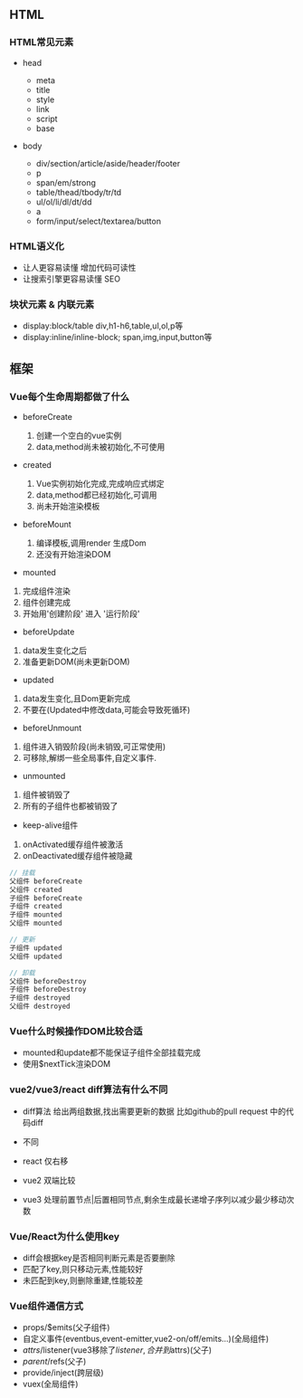 ## HTML 
### HTML常见元素
- head  
  - meta  
  - title
  - style
  - link
  - script
  - base
  
- body
  - div/section/article/aside/header/footer
  - p
  - span/em/strong
  - table/thead/tbody/tr/td
  - ul/ol/li/dl/dt/dd
  - a
  - form/input/select/textarea/button

### HTML语义化
- 让人更容易读懂 增加代码可读性
- 让搜索引擎更容易读懂 SEO

### 块状元素 & 内联元素

- display:block/table div,h1-h6,table,ul,ol,p等
- display:inline/inline-block; span,img,input,button等


## 框架

### Vue每个生命周期都做了什么
- beforeCreate
  1. 创建一个空白的vue实例
  2. data,method尚未被初始化,不可使用
  
- created
  1. Vue实例初始化完成,完成响应式绑定
  2. data,method都已经初始化,可调用
  3. 尚未开始渲染模板

- beforeMount
  1. 编译模板,调用render 生成Dom
  2. 还没有开始渲染DOM

- mounted
 1. 完成组件渲染
 2. 组件创建完成
 3. 开始用'创建阶段' 进入 '运行阶段'

- beforeUpdate
 1. data发生变化之后
 2. 准备更新DOM(尚未更新DOM)

- updated
 1. data发生变化,且Dom更新完成
 2. 不要在(Updated中修改data,可能会导致死循环)

- beforeUnmount
 1. 组件进入销毁阶段(尚未销毁,可正常使用)
 2. 可移除,解绑一些全局事件,自定义事件.

- unmounted
1. 组件被销毁了
2. 所有的子组件也都被销毁了

- keep-alive组件
1. onActivated缓存组件被激活
2. onDeactivated缓存组件被隐藏

```js
// 挂载
父组件 beforeCreate
父组件 created
子组件 beforeCreate
子组件 created
子组件 mounted
父组件 mounted

// 更新
子组件 updated
父组件 updated

// 卸载
父组件 beforeDestroy
子组件 beforeDestroy
子组件 destroyed
父组件 destroyed

```

### Vue什么时候操作DOM比较合适
- mounted和update都不能保证子组件全部挂载完成
- 使用$nextTick渲染DOM

### vue2/vue3/react diff算法有什么不同

- diff算法
 给出两组数据,找出需要更新的数据
 比如github的pull request 中的代码diff

- 不同
 - react 仅右移
 - vue2 双端比较
 - vue3 处理前置节点|后置相同节点,剩余生成最长递增子序列以减少最少移动次数
 
### Vue/React为什么使用key
- diff会根据key是否相同判断元素是否要删除
- 匹配了key,则只移动元素,性能较好
- 未匹配到key,则删除重建,性能较差

### Vue组件通信方式
- props/$emits(父子组件)
- 自定义事件(eventbus,event-emitter,vue2-on/off/emits...)(全局组件) 
- $attrs/$listener(vue3移除了$listener,合并到$attrs)(父子)
- $parent/$refs(父子)
- provide/inject(跨层级)
- vuex(全局组件) 


 
